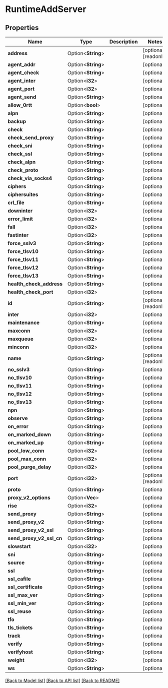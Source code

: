 # RuntimeAddServer

## Properties

Name | Type | Description | Notes
------------ | ------------- | ------------- | -------------
**address** | Option<**String**> |  | [optional][readonly]
**agent_addr** | Option<**String**> |  | [optional]
**agent_check** | Option<**String**> |  | [optional]
**agent_inter** | Option<**i32**> |  | [optional]
**agent_port** | Option<**i32**> |  | [optional]
**agent_send** | Option<**String**> |  | [optional]
**allow_0rtt** | Option<**bool**> |  | [optional]
**alpn** | Option<**String**> |  | [optional]
**backup** | Option<**String**> |  | [optional]
**check** | Option<**String**> |  | [optional]
**check_send_proxy** | Option<**String**> |  | [optional]
**check_sni** | Option<**String**> |  | [optional]
**check_ssl** | Option<**String**> |  | [optional]
**check_alpn** | Option<**String**> |  | [optional]
**check_proto** | Option<**String**> |  | [optional]
**check_via_socks4** | Option<**String**> |  | [optional]
**ciphers** | Option<**String**> |  | [optional]
**ciphersuites** | Option<**String**> |  | [optional]
**crl_file** | Option<**String**> |  | [optional]
**downinter** | Option<**i32**> |  | [optional]
**error_limit** | Option<**i32**> |  | [optional]
**fall** | Option<**i32**> |  | [optional]
**fastinter** | Option<**i32**> |  | [optional]
**force_sslv3** | Option<**String**> |  | [optional]
**force_tlsv10** | Option<**String**> |  | [optional]
**force_tlsv11** | Option<**String**> |  | [optional]
**force_tlsv12** | Option<**String**> |  | [optional]
**force_tlsv13** | Option<**String**> |  | [optional]
**health_check_address** | Option<**String**> |  | [optional]
**health_check_port** | Option<**i32**> |  | [optional]
**id** | Option<**String**> |  | [optional][readonly]
**inter** | Option<**i32**> |  | [optional]
**maintenance** | Option<**String**> |  | [optional]
**maxconn** | Option<**i32**> |  | [optional]
**maxqueue** | Option<**i32**> |  | [optional]
**minconn** | Option<**i32**> |  | [optional]
**name** | Option<**String**> |  | [optional][readonly]
**no_sslv3** | Option<**String**> |  | [optional]
**no_tlsv10** | Option<**String**> |  | [optional]
**no_tlsv11** | Option<**String**> |  | [optional]
**no_tlsv12** | Option<**String**> |  | [optional]
**no_tlsv13** | Option<**String**> |  | [optional]
**npn** | Option<**String**> |  | [optional]
**observe** | Option<**String**> |  | [optional]
**on_error** | Option<**String**> |  | [optional]
**on_marked_down** | Option<**String**> |  | [optional]
**on_marked_up** | Option<**String**> |  | [optional]
**pool_low_conn** | Option<**i32**> |  | [optional]
**pool_max_conn** | Option<**i32**> |  | [optional]
**pool_purge_delay** | Option<**i32**> |  | [optional]
**port** | Option<**i32**> |  | [optional][readonly]
**proto** | Option<**String**> |  | [optional]
**proxy_v2_options** | Option<**Vec<String>**> |  | [optional]
**rise** | Option<**i32**> |  | [optional]
**send_proxy** | Option<**String**> |  | [optional]
**send_proxy_v2** | Option<**String**> |  | [optional]
**send_proxy_v2_ssl** | Option<**String**> |  | [optional]
**send_proxy_v2_ssl_cn** | Option<**String**> |  | [optional]
**slowstart** | Option<**i32**> |  | [optional]
**sni** | Option<**String**> |  | [optional]
**source** | Option<**String**> |  | [optional]
**ssl** | Option<**String**> |  | [optional]
**ssl_cafile** | Option<**String**> |  | [optional]
**ssl_certificate** | Option<**String**> |  | [optional]
**ssl_max_ver** | Option<**String**> |  | [optional]
**ssl_min_ver** | Option<**String**> |  | [optional]
**ssl_reuse** | Option<**String**> |  | [optional]
**tfo** | Option<**String**> |  | [optional]
**tls_tickets** | Option<**String**> |  | [optional]
**track** | Option<**String**> |  | [optional]
**verify** | Option<**String**> |  | [optional]
**verifyhost** | Option<**String**> |  | [optional]
**weight** | Option<**i32**> |  | [optional]
**ws** | Option<**String**> |  | [optional]

[[Back to Model list]](../README.md#documentation-for-models) [[Back to API list]](../README.md#documentation-for-api-endpoints) [[Back to README]](../README.md)


